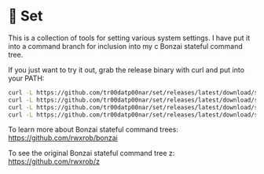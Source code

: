 # :deciduous_tree: Set

This is a collection of tools for setting various system settings. I have put it into a command branch for inclusion into my c Bonzai stateful command tree.

If you just want to try it out, grab the release binary with curl and put into your PATH:

```bash
curl -L https://github.com/tr00datp00nar/set/releases/latest/download/set-linux-amd64 -o ~/.local/bin/set
curl -L https://github.com/tr00datp00nar/set/releases/latest/download/set-darwin-amd64 -o ~/.local/bin/set
curl -L https://github.com/tr00datp00nar/set/releases/latest/download/set-darwin-arm64 -o ~/.local/bin/set
curl -L https://github.com/tr00datp00nar/set/releases/latest/download/set-windows-amd64 -o ~/.local/bin/set
```
To learn more about Bonzai stateful command trees: https://github.com/rwxrob/bonzai

To see the original Bonzai stateful command tree z: https://github.com/rwxrob/z

